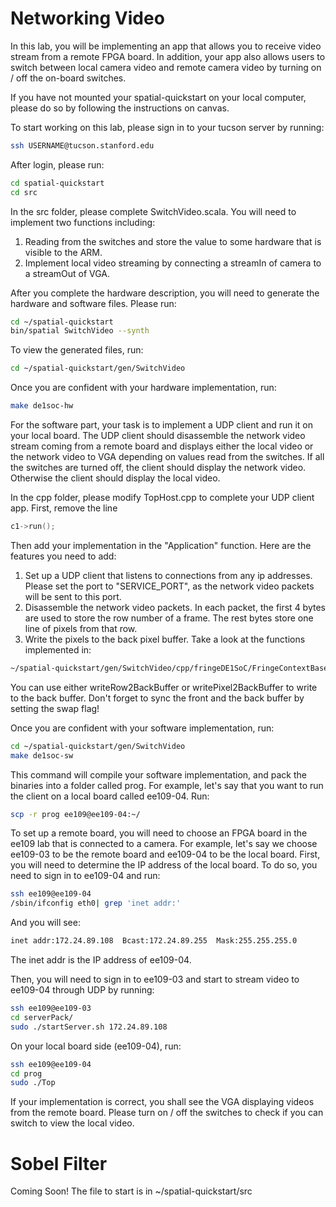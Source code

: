 # Networking Video
In this lab, you will be implementing an app that allows you to receive video stream from a remote FPGA board. In addition, your app also allows users to switch between local camera video and remote camera video by turning on / off the on-board switches.

If you have not mounted your spatial-quickstart on your local computer, please do so by following the instructions on canvas.

To start working on this lab, please sign in to your tucson server by running:
```bash
ssh USERNAME@tucson.stanford.edu
```
After login, please run: 
```bash
cd spatial-quickstart
cd src
```
In the src folder, please complete SwitchVideo.scala. You will need to implement two functions including: 
1. Reading from the switches and store the value to some hardware that is visible to the ARM.
2. Implement local video streaming by connecting a streamIn of camera to a streamOut of VGA.

After you complete the hardware description, you will need to generate the hardware and software files. Please run: 
```bash
cd ~/spatial-quickstart
bin/spatial SwitchVideo --synth
```

To view the generated files, run:
```bash
cd ~/spatial-quickstart/gen/SwitchVideo
```

Once you are confident with your hardware implementation, run:
```bash
make de1soc-hw
```

For the software part, your task is to implement a UDP client and run it on your local board. The UDP client should disassemble the network video stream coming from a remote board and displays either the local video or the network video to VGA depending on values read from the switches. If all the switches are turned off, the client should display the network video. Otherwise the client should display the local video.

In the cpp folder, please modify TopHost.cpp to complete your UDP client app.
First, remove the line 
```cpp
c1->run();
```

Then add your implementation in the "Application" function. Here are the features you need to add: 
1. Set up a UDP client that listens to connections from any ip addresses. Please set the port to "SERVICE_PORT", as the network video packets will be sent to this port.
2. Disassemble the network video packets. In each packet, the first 4 bytes are used to store the row number of a frame. The rest bytes store one line of pixels from that row. 
3. Write the pixels to the back pixel buffer. Take a look at the functions implemented in:
```bash
~/spatial-quickstart/gen/SwitchVideo/cpp/fringeDE1SoC/FringeContextBase.h
```
You can use either writeRow2BackBuffer or writePixel2BackBuffer to write to the back buffer. Don't forget to sync the front and the back buffer by setting the swap flag!

Once you are confident with your software implementation, run: 
```bash
cd ~/spatial-quickstart/gen/SwitchVideo
make de1soc-sw
```
This command will compile your software implementation, and pack the binaries into a folder called prog. For example, let's say that you want to run the client on a local board called ee109-04. Run:
```bash
scp -r prog ee109@ee109-04:~/
```

To set up a remote board, you will need to choose an FPGA board in the ee109 lab that is connected to a camera. For example, let's say we choose ee109-03 to be the remote board and ee109-04 to be the local board. 
First, you will need to determine the IP address of the local board. To do so, you need to sign in to ee109-04 and run: 
```bash
ssh ee109@ee109-04
/sbin/ifconfig eth0| grep 'inet addr:'
```

And you will see: 
```bash
inet addr:172.24.89.108  Bcast:172.24.89.255  Mask:255.255.255.0

```
The inet addr is the IP address of ee109-04.


Then, you will need to sign in to ee109-03 and start to stream video to ee109-04 through UDP by running: 
```bash
ssh ee109@ee109-03
cd serverPack/
sudo ./startServer.sh 172.24.89.108
```

On your local board side (ee109-04), run: 
```bash
ssh ee109@ee109-04
cd prog
sudo ./Top
```

If your implementation is correct, you shall see the VGA displaying videos from the remote board. Please turn on / off the switches to check if you can switch to view the local video.

# Sobel Filter
Coming Soon! The file to start is in ~/spatial-quickstart/src
